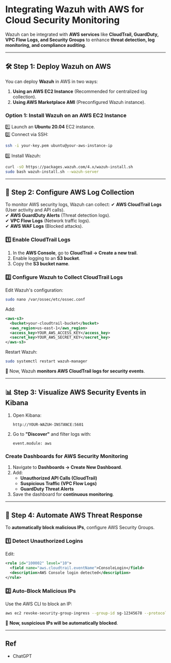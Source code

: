 # Integrating Wazuh with AWS for Cloud Security Monitoring

Wazuh can be integrated with **AWS services** like **CloudTrail, GuardDuty, VPC Flow Logs, and Security Groups** to enhance **threat detection, log monitoring, and compliance auditing**.

---

## **🛠 Step 1: Deploy Wazuh on AWS**
You can deploy **Wazuh** in AWS in two ways:
1. **Using an AWS EC2 Instance** (Recommended for centralized log collection).
2. **Using AWS Marketplace AMI** (Preconfigured Wazuh instance).

### **Option 1: Install Wazuh on an AWS EC2 Instance**
1️⃣ Launch an **Ubuntu 20.04** EC2 instance.  
2️⃣ Connect via SSH:
   ```bash
   ssh -i your-key.pem ubuntu@your-aws-instance-ip
   ```
3️⃣ Install Wazuh:
   ```bash
   curl -sO https://packages.wazuh.com/4.x/wazuh-install.sh
   sudo bash wazuh-install.sh --wazuh-server
   ```

---

## **📂 Step 2: Configure AWS Log Collection**
To monitor AWS security logs, Wazuh can collect:
✔ **AWS CloudTrail Logs** (User activity and API calls).  
✔ **AWS GuardDuty Alerts** (Threat detection logs).  
✔ **VPC Flow Logs** (Network traffic logs).  
✔ **AWS WAF Logs** (Blocked attacks).  

### **1️⃣ Enable CloudTrail Logs**
1. In the **AWS Console**, go to **CloudTrail → Create a new trail**.
2. Enable logging to an **S3 bucket**.
3. Copy the **S3 bucket name**.

### **2️⃣ Configure Wazuh to Collect CloudTrail Logs**
Edit Wazuh's configuration:
```bash
sudo nano /var/ossec/etc/ossec.conf
```
Add:
```xml
<aws-s3>
  <bucket>your-cloudtrail-bucket</bucket>
  <aws_region>us-east-1</aws_region>
  <access_key>YOUR_AWS_ACCESS_KEY</access_key>
  <secret_key>YOUR_AWS_SECRET_KEY</secret_key>
</aws-s3>
```
Restart Wazuh:
```bash
sudo systemctl restart wazuh-manager
```
🔹 Now, Wazuh **monitors AWS CloudTrail logs for security events**.

---

## **📊 Step 3: Visualize AWS Security Events in Kibana**
1. Open Kibana:  
   ```
   http://YOUR-WAZUH-INSTANCE:5601
   ```
2. Go to **"Discover"** and filter logs with:
   ```kibana
   event.module: aws
   ```

### **Create Dashboards for AWS Security Monitoring**
1. Navigate to **Dashboards → Create New Dashboard**.
2. Add:
   - **Unauthorized API Calls (CloudTrail)**
   - **Suspicious Traffic (VPC Flow Logs)**
   - **GuardDuty Threat Alerts**
3. Save the dashboard for **continuous monitoring**.

---

## **🚨 Step 4: Automate AWS Threat Response**
To **automatically block malicious IPs**, configure AWS Security Groups.

### **1️⃣ Detect Unauthorized Logins**
Edit:
```xml
<rule id="100002" level="10">
  <field name="aws.cloudtrail.eventName">ConsoleLogin</field>
  <description>AWS Console login detected</description>
</rule>
```

### **2️⃣ Auto-Block Malicious IPs**
Use the AWS CLI to block an IP:
```bash
aws ec2 revoke-security-group-ingress --group-id sg-12345678 --protocol tcp --port 22 --cidr 192.168.1.100/32
```
🔹 **Now, suspicious IPs will be automatically blocked**.

---

## Ref

- ChatGPT